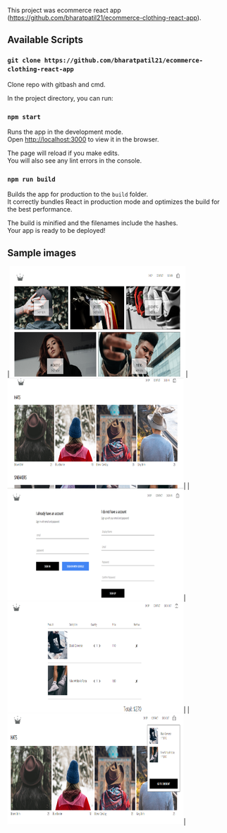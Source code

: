 This project was ecommerce react app (https://github.com/bharatpatil21/ecommerce-clothing-react-app).

## Available Scripts

### `git clone https://github.com/bharatpatil21/ecommerce-clothing-react-app`

Clone repo with gitbash and cmd.<br />

In the project directory, you can run:

### `npm start`

Runs the app in the development mode.<br />
Open [http://localhost:3000](http://localhost:3000) to view it in the browser.

The page will reload if you make edits.<br />
You will also see any lint errors in the console.

### `npm run build`

Builds the app for production to the `build` folder.<br />
It correctly bundles React in production mode and optimizes the build for the best performance.

The build is minified and the filenames include the hashes.<br />
Your app is ready to be deployed!


## Sample images

|<img src="src/assets/app-image/home-page.PNG" height="250" width="400">|<img src="src/assets/app-image/shop-page.PNG" height="250" width="400">|
|<img src="src/assets/app-image/signin-page.PNG" height="250" width="400">|<img src="src/assets/app-image/cart-popup.PNG" height="250" width="400">|
|<img src="src/assets/app-image/check-out-page.PNG" height="250" width="400">|